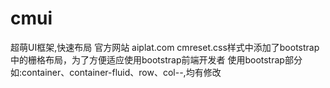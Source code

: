 # cmui
超萌UI框架,快速布局
官方网站 aiplat.com
cmreset.css样式中添加了bootstrap中的栅格布局，为了方便适应使用bootstrap前端开发者
使用bootstrap部分如:container、container-fluid、row、col-*-*,均有修改
